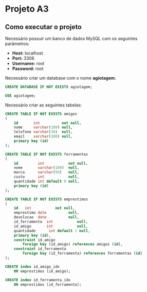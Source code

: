# Projeto A3

## Como executar o projeto

Necessário possuir um banco de dados MySQL com os seguintes parâmetros:	

- **Host:** localhost
- **Port:** 3306
- **Username:** root
- **Password:** root

Necessário criar um database com o nome **agiotagem**.

```sql
CREATE DATABASE IF NOT EXISTS agiotagem;

USE agiotagem;
```

Necessário criar as seguintes tabelas:

```sql
CREATE TABLE IF NOT EXISTS amigos
(
    id       int          not null,
    nome     varchar(100) null,
    telefone varchar(30)  null,
    email    varchar(100) null,
    primary key (id)
);

CREATE TABLE IF NOT EXISTS ferramentas
(
    id         int           not null,
    nome       varchar(100)  null,
    marca      varchar(50)   null,
    custo      int           null,
    quantidade int default 0 null,
    primary key (id)
);

CREATE TABLE IF NOT EXISTS emprestimos
(
    id   int           not null,
    emprestimo date          null,
    devolucao  date          null,
    id_ferramenta  int           null,
    id_amigo       int           null,
    quantidade      int default 1 null,
    primary key (id),
    constraint id_amigo
        foreign key (id_amigo) references amigos (id),
    constraint id_ferramenta
        foreign key (id_ferramenta) references ferramentas (id)
);

CREATE index id_amigo_idx
    ON emprestimos (id_amigo);

CREATE index id_ferramenta_idx
    ON emprestimos (id_ferramenta);
```
